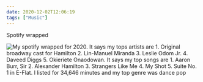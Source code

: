 ```yaml
---
date: 2020-12-02T12:06:19
tags: ["Music"]
---
```

Spotify wrapped

![My spotify wrapped for 2020. It says my tops artists are 1. Original broadway cast for Hamilton 2. Lin-Manuel Miranda 3. Leslie Odom Jr. 4. Daveed Diggs 5. Okieriete Onaodowan. It says my top songs are 1. Aaron Burr, Sir 2. Alexander Hamilton 3. Strangers Like Me 4. My Shot 5. Suite No. 1 in E-Flat. I listed for 34,646  minutes and my top genre was dance pop](https://cdn.geekyaubergine.com/2020/3245982347.png)
